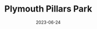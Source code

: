 ---
title: "Plymouth Pillars Park"
type: hashtag
date: 2023-06-24
hashtag: plymouth-pillars-park
tags:
  - park
  - Seattle
---